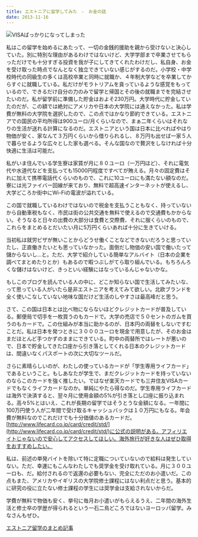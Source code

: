 ```yaml
---
title: エストニアに留学してみた　-　お金の話
date: 2013-11-16
---
```


![VISAばっかりになってしまった](https://photos.xar.sh/11732815235_2355fce3d7.jpg)

私はこの留学を始めるにあたって、一切の金銭的援助を親から受けないと決心していた。別に特別な理由があるわけではないけど、大学学部まで卒業させてもらっただけでも十分すぎる投資を我が子にしてきてくれたわけだし、私自身、お金を受け取った時点でなんとなく独立できていない感じがするのだ。小学校・中学校時代の同級生の多くは高校卒業と同時に就職か、４年制大学などを卒業してからすぐに就職している。私だけがモラトリアムを貪っているような感覚をもっているので、できるだけ自分の力のみで留学と帰国とその後の就職までを完結させたいのだ。私が留学前に準備した貯金はおよそ230万円。大学時代に貯金していたのだが、この額では絶対にアメリカや日本の大学院には通えなかった。私は学費が無料の大学院を選択したので、この点ではかなり節約できている。エストニアでの国民の平均所得は900ユーロ/月くらいなので、まぁ二年くらいはそれなりの生活が送れる計算になるのだ。エストニアという国は日本に比べればやはり物価が安く、家なんて３万円くらいから借りられるし、８万円も出せば一家５人で暮らせるような広々とした家も選べる。そんな国なので贅沢をしなければ十分快適に生活は可能だ。

私がいま住んでいる学生寮は家賃が月に８０ユーロ（一万円ほど）、それに電気代や水道代などを支払っても15000円程度ですべてが賄える。月々の固定費はそれに加えて携帯電話代くらいのもので、これに10ユーロにも満たない額なのだ。寮には光ファイバー回線が来ており、無料で超高速インターネットが使えるし、大学どころか街中にWi-Fiの電波が溢れている。

この国で就職しているわけではないので税金を支払うこともなく、持っていないから自動車税もなく、市民は街の公共交通を無料で使えるので交通費もかからない。そうなると日々の出費の大部分は食費と交際費、それに服くらいのもので、これらをまとめるとだいたい月に5万円くらいあれば十分に生きていける。

当初私は就労ビザが無いことからどうせ働くことなどできないだろうと思っていたし、正直働きたいとも思っていなかった。面倒だし物価の安い国で働いたって儲からないし…と。ただ、大学で紹介している簡単なアルバイト（日本の企業を調べてまとめたりとか）もあるので暇つぶしがてら取り組んでいる。もちろんろくな儲けはないけど、きっといい経験にはなっているんじゃないかな。

もしこのブログを読んでいる人の中に、どこか知らない国で生活してみたいな、って思っている人がいたら是非エストニアを考えてみて欲しい。北欧ブランドを全く使いこなしていない地味な国だけど生活のしやすさは最高峰だと思う。


さて、この国は日本とは比べ物にならないほどクレジットカードが普及している。郵便局で切手を一枚買うのもカードで。大学の売店で５０セントのガムを買うのもカードで。この仕組みが本当に助かるのが、日本円の両替をしないですむことだ。私は日本を発つときに３０００ユーロを現金で用意したが、そのお金はまだほとんど手つかずのままにできている。町中の両替所ではレートが悪いので、日本で貯金してきた口座から引き落としてくれる日本のクレジットカードは、間違いなくパスポートの次に大切なツールだ。

さらに素晴らしいのが、わたしの使っているカードが「学生専用ライフカード」であるということ。もしあなたが学生で、まだクレジットカードを持っていないのならこのカードを強く推したい。ではなぜ楽天カードでも三井住友VISAカードでもなくライフカードなのか。単純にやたら得なのだ。学生専用ライフカードは海外で決済すると、翌々月に使用金額の5%が引き落とし口座に振り込まれる。高々5%とはいえ、これが長期の留学ではそうとうな金額になる。一年間に100万円使う人が二年間で受け取るキャッシュバックは１０万円にもなる。年会費が無料なのでこれだけでも十分価値のあるカードだ。
[http://www.lifecard.co.jp/card/credit/std/](http://www.lifecard.co.jp/card/credit/std/)に公式の説明がある。アフィリエイトじゃないので安心してアクセスしてほしい。海外旅行が好きな人はぜひ取得をおすすめしたい。

私は、前述の単発バイトを除いて特に定職についていないので給料は発生していない。ただ、幸運にもこんなわたしでも奨学金を受け取れている。月に３００ユーロも、だ。給付されるので返還の必要もない、完全にただのお小遣いだ。この点もまた、アメリカやイギリスの大学院修士課程にはない利点だと思う。基本的に研究の役に立たない修士課程の学生には奨学金は支給されないからだ。

学費が無料で物価も安く、挙句に毎月お小遣いがもらえるうえ、二年間の海外生活と修士卒の学歴が得られるという一石二鳥どころではないヨーロッパ留学。みなさんもぜひ。

[エストニア留学のまとめ記事](/post/1412315684)
